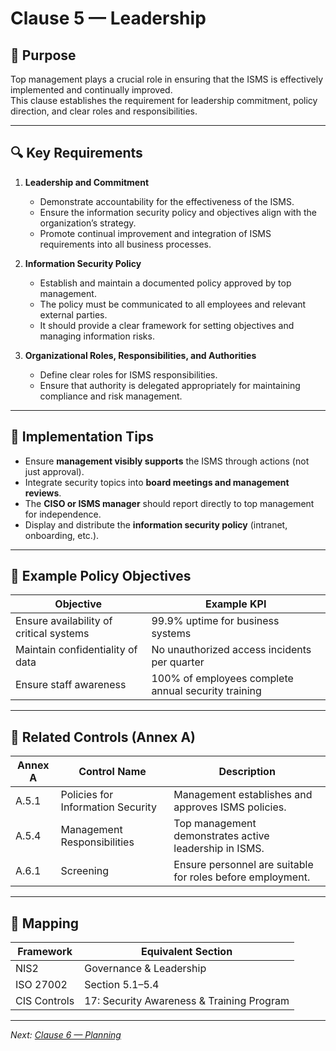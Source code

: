 # Clause 5 — Leadership

## 🎯 Purpose
Top management plays a crucial role in ensuring that the ISMS is effectively implemented and continually improved.  
This clause establishes the requirement for leadership commitment, policy direction, and clear roles and responsibilities.

---

## 🔍 Key Requirements

1. **Leadership and Commitment**  
   - Demonstrate accountability for the effectiveness of the ISMS.  
   - Ensure the information security policy and objectives align with the organization’s strategy.  
   - Promote continual improvement and integration of ISMS requirements into all business processes.

2. **Information Security Policy**  
   - Establish and maintain a documented policy approved by top management.  
   - The policy must be communicated to all employees and relevant external parties.  
   - It should provide a clear framework for setting objectives and managing information risks.

3. **Organizational Roles, Responsibilities, and Authorities**  
   - Define clear roles for ISMS responsibilities.  
   - Ensure that authority is delegated appropriately for maintaining compliance and risk management.

---

## 🧠 Implementation Tips

- Ensure **management visibly supports** the ISMS through actions (not just approval).  
- Integrate security topics into **board meetings and management reviews**.  
- The **CISO or ISMS manager** should report directly to top management for independence.  
- Display and distribute the **information security policy** (intranet, onboarding, etc.).  

---

## 🧩 Example Policy Objectives

| Objective | Example KPI |
|------------|--------------|
| Ensure availability of critical systems | 99.9% uptime for business systems |
| Maintain confidentiality of data | No unauthorized access incidents per quarter |
| Ensure staff awareness | 100% of employees complete annual security training |

---

## 🔗 Related Controls (Annex A)

| Annex A | Control Name | Description |
|----------|---------------|-------------|
| A.5.1 | Policies for Information Security | Management establishes and approves ISMS policies. |
| A.5.4 | Management Responsibilities | Top management demonstrates active leadership in ISMS. |
| A.6.1 | Screening | Ensure personnel are suitable for roles before employment. |

---

## 🧩 Mapping

| Framework | Equivalent Section |
|------------|--------------------|
| NIS2 | Governance & Leadership |
| ISO 27002 | Section 5.1–5.4 |
| CIS Controls | 17: Security Awareness & Training Program |

---

*Next: [Clause 6 — Planning](./6_Planning.md)*
